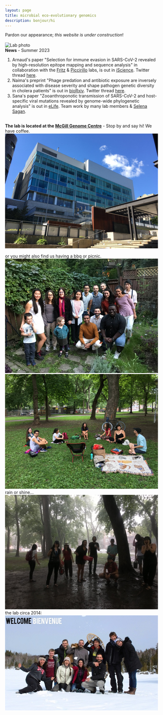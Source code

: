 ```yaml
---
layout: page
title: microbial eco-evolutionary genomics
description: bonjour/hi
---
```

Pardon our appearance; *this website is under construction*!  
<br>
![Lab photo](assets/pics/welcome2023.png)
<br>
**News** - Summer 2023 

1. Arnaud's paper "Selection for immune evasion in SARS-CoV-2 revealed by high-resolution epitope mapping and sequence analysis" in collaboration with the [Fritz](https://www.mcgill.ca/microimm/jorg-hermann-fritz) & [Piccirillo](https://www.mcgill.ca/microimm/ciriaco-piccirillo) labs, is out in [iScience](https://www.sciencedirect.com/science/article/pii/S2589004223014712). Twitter thread [here](https://twitter.com/bjesseshapiro/status/1681292825105768449?s=20).
2. Naima's preprint "Phage predation and antibiotic exposure are inversely associated with disease severity and shape pathogen genetic diversity in cholera patients" is out in [bioRxiv](https://www.biorxiv.org/content/10.1101/2023.06.14.544933v1). Twitter thread [here](https://twitter.com/bjesseshapiro/status/1669341247092162560?s=20).
3. Sana's paper "Zooanthroponotic transmission of SARS-CoV-2 and host-specific viral mutations revealed by genome-wide phylogenetic analysis" is out in [eLife](https://elifesciences.org/articles/83685). Team work by many lab members & [Selena Sagan](https://www.saganlab.com/). 
<br><br>


**The lab is located at the [McGill Genome Centre](https://www.mcgillgenomecentre.ca/)** - Stop by and say hi! We have coffee.  
![centre](assets/pics/genomecentre.jpeg)

or you might also find us having a bbq or picnic. 
![bbq2019](assets/pics/bbq2019.jpeg) 
<br> 
![picnic](assets/pics/picnic1.jpeg)  
rain or shine...  
![picnic](assets/pics/picnic2.jpeg)
the lab circa 2014:
![Lab photo](assets/pics/welcome.jpg)